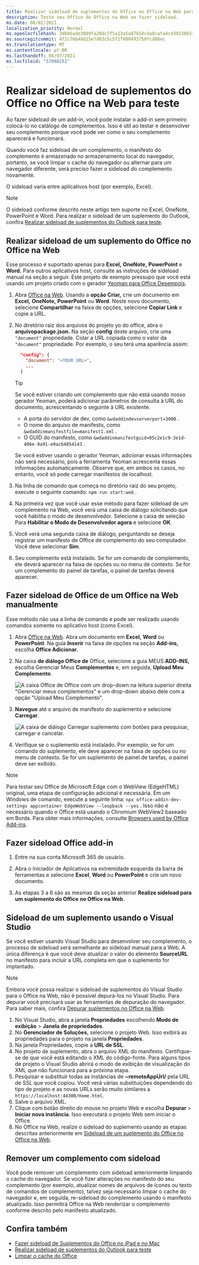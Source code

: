 ```yaml
---
title: Realizar sideload de suplementos do Office no Office na Web para teste
description: Teste seu Office de Office na Web ao fazer sideload.
ms.date: 08/02/2021
localization_priority: Normal
ms.openlocfilehash: 3dbb6ade3089fa20dc7f5a13a5a87654cda8cafa4c4391386513b33169aa8a15
ms.sourcegitcommit: 4f2c76b48d15e7d03c5c5f1f809493758fcd88ec
ms.translationtype: MT
ms.contentlocale: pt-BR
ms.lasthandoff: 08/07/2021
ms.locfileid: "57098251"
---
```

# <a name="sideload-office-add-ins-in-office-on-the-web-for-testing"></a>Realizar sideload de suplementos do Office no Office na Web para teste

Ao fazer sideload de um add-in, você pode instalar o add-in sem primeiro colocá-lo no catálogo de complementos. Isso é útil ao testar e desenvolver seu complemento porque você pode ver como o seu complemento aparecerá e funcionará.

Quando você faz sideload de um complemento, o manifesto do complemento é armazenado no armazenamento local do navegador, portanto, se você limpar o cache do navegador ou alternar para um navegador diferente, será preciso fazer o sideload do complemento novamente.

O sideload varia entre aplicativos host (por exemplo, Excel).

> [!NOTE]
> O sideload conforme descrito neste artigo tem suporte no Excel, OneNote, PowerPoint e Word. Para realizar o sideload de um suplemento do Outlook, confira [Realizar sideload de suplementos do Outlook para teste](../outlook/sideload-outlook-add-ins-for-testing.md).

## <a name="sideload-an-office-add-in-in-office-on-the-web"></a>Realizar sideload de um suplemento do Office no Office na Web

Esse processo é suportado apenas para **Excel,** **OneNote,** **PowerPoint** e **Word.** Para outros aplicativos host, consulte as instruções de sideload manual na seção a seguir. Este projeto de exemplo pressupo que você está usando um projeto criado com o gerador [Yeoman para Office Desempois](https://github.com/OfficeDev/generator-office).

1. Abra [Office na Web](https://office.live.com/). Usando a **opção Criar,** crie um documento em **Excel,** **OneNote,** **PowerPoint** ou **Word**. Neste novo documento, selecione **Compartilhar** na faixa de opções, selecione **Copiar Link** e copie a URL.

1. No diretório raiz dos arquivos do projeto yo do office, abra o **arquivopackage.json.** Na seção **config** deste arquivo, crie uma `"document"` propriedade. Colar a URL copiada como o valor da `"document"` propriedade. Por exemplo, o seu terá uma aparência assim:

    ```json
      "config": {
        "document": "<YOUR URL>",
        ...
      }
    ```

    > [!TIP]
    > Se você estiver criando um complemento que não está usando nosso gerador Yeoman, poderá adicionar parâmetros de consulta à URL do documento, acrescentando o seguinte à URL existente.
    >
    > - A porta do servidor de dev, como `&wdaddindevserverport=3000` .
    > - O nome do arquivo de manifesto, como `&wdaddinmanifestfile=manifest1.xml` .
    > - O GUID do manifesto, como `&wdaddinmanifestguid=05c2e1c9-3e1d-406e-9a91-e9ac64854143` .
    >
    > Se você estiver usando o gerador Yeoman, adicionar essas informações não será necessário, pois a ferramenta Yeoman acrescenta essas informações automaticamente.
    > Observe que, em ambos os casos, no entanto, você só pode carregar manifestos de localhost.

1. Na linha de comando que começa no diretório raiz do seu projeto, execute o seguinte comando: `npm run start:web` .

1. Na primeira vez que você usar esse método para fazer sideload de um complemento na Web, você verá uma caixa de diálogo solicitando que você habilita o modo de desenvolvedor. Selecione a caixa de seleção Para **Habilitar o Modo de Desenvolvedor agora** e selecione **OK**.

1. Você verá uma segunda caixa de diálogo, perguntando se deseja registrar um manifesto de Office de complemento do seu computador. Você deve selecionar **Sim**.

1. Seu complemento está instalado. Se for um comando de complemento, ele deverá aparecer na faixa de opções ou no menu de contexto. Se for um complemento do painel de tarefas, o painel de tarefas deverá aparecer.

## <a name="sideload-an-office-add-in-in-office-on-the-web-manually"></a>Fazer sideload de Office de um Office na Web manualmente

Esse método não usa a linha de comando e pode ser realizado usando comandos somente no aplicativo host (como Excel).

1. Abra [Office na Web](https://office.live.com/). Abra um documento em **Excel,** **Word** ou **PowerPoint**. Na guia **Inserir** na faixa de opções na seção **Add-ins,** escolha **Office Adicionar.**

1. Na caixa **de diálogo Office de** Office, selecione a guia MEUS **ADD-INS,** escolha Gerenciar Meus **Complementos** e, em seguida, **Upload Meu Complemento**.

    ![A caixa Office de Office com um drop-down na leitura superior direita "Gerenciar meus complementos" e um drop-down abaixo dele com a opção "Upload Meu Complemento".](../images/office-add-ins-my-account.png)

1. **Navegue** até o arquivo de manifesto do suplemento e selecione **Carregar**.

    ![A caixa de diálogo Carregar suplemento com botões para pesquisar, carregar e cancelar.](../images/upload-add-in.png)

1. Verifique se o suplemento está instalado. Por exemplo, se for um comando do suplemento, ele deve aparecer na faixa de opções ou no menu de contexto. Se for um suplemento de painel de tarefas, o painel deve ser exibido.

> [!NOTE]
> Para testar seu Office de Microsoft Edge com o WebView (EdgeHTML) original, uma etapa de configuração adicional é necessária. Em um Windows de comando, execute a seguinte linha: `npx office-addin-dev-settings appcontainer EdgeWebView --loopback --yes` . Isso não é necessário quando o Office está usando o Chromium WebView2 baseado em Borda. Para obter mais informações, consulte [Browsers used by Office Add-ins](../concepts/browsers-used-by-office-web-add-ins.md).

## <a name="sideload-an-office-add-in"></a>Fazer sideload Office add-in

1. Entre na sua conta Microsoft 365 de usuário.

1. Abra o Iniciador de Aplicativos na extremidade esquerda da barra de ferramentas e selecione **Excel**, **Word** ou **PowerPoint** e crie um novo documento.

1. As etapas 3 a 6 são as mesmas da seção anterior **Realize sideload para um suplemento do Office no Office na Web**. 

## <a name="sideload-an-add-in-when-using-visual-studio"></a>Sideload de um suplemento usando o Visual Studio

Se você estiver usando Visual Studio para desenvolver seu complemento, o processo de sideload será semelhante ao sideload manual para a Web. A única diferença é que você deve atualizar o valor do elemento **SourceURL** no manifesto para incluir a URL completa em que o suplemento for implantado.

> [!NOTE]
> Embora você possa realizar o sideload de suplementos do Visual Studio para o Office na Web, não é possível depurá-los no Visual Studio. Para depurar você precisará usar as ferramentas de depuração do navegador. Para saber mais, confira [Depurar suplementos no Office na Web](debug-add-ins-in-office-online.md).

1. No Visual Studio, abra a janela **Propriedades** escolhendo **Modo de exibição** > **Janela de propriedades**.
1. No **Gerenciador de Soluções**, selecione o projeto Web. Isso exibirá as propriedades para o projeto na janela **Propriedades**.
1. Na janela Propriedades, copie a **URL de SSL**.
1. No projeto de suplemento, abra o arquivo XML do manifesto. Certifique-se de que você está editando o XML do código-fonte. Para alguns tipos de projeto o Visual Studio abrirá o modo de exibição de visualização do XML que não funcionará para a próxima etapa.
1. Pesquisar e substituir todas as instâncias de **~remoteAppUrl/** pela URL de SSL que você copiou. Você verá várias substituições dependendo do tipo de projeto e as novas URLs serão muito similares a `https://localhost:44300/Home.html`.
1. Salve o arquivo XML.
1. Clique com botão direito do mouse no projeto Web e escolha **Depurar** > **Iniciar nova instância**. Isso executará o projeto Web sem iniciar o Office.
1. No Office na Web, realize o sideload do suplemento usando as etapas descritas anteriormente em [Sideload de um suplemento do Office no Office na Web](#sideload-an-office-add-in-in-office-on-the-web).

## <a name="remove-a-sideloaded-add-in"></a>Remover um complemento com sideload

Você pode remover um complemento com sideload anteriormente limpando o cache do navegador. Se você fizer alterações no manifesto do seu complemento (por exemplo, atualizar nomes de arquivos de ícones ou texto de comandos de complemento), talvez seja necessário limpar o cache do navegador e, em seguida, re-sideload do complemento usando o manifesto atualizado. Isso permitirá Office na Web renderizar o complemento conforme descrito pelo manifesto atualizado.

## <a name="see-also"></a>Confira também

- [Fazer sideload de Suplementos do Office no iPad e no Mac](sideload-an-office-add-in-on-ipad-and-mac.md)
- [Realizar sideload de suplementos do Outlook para teste](../outlook/sideload-outlook-add-ins-for-testing.md)
- [Limpar o cache do Office](clear-cache.md)
